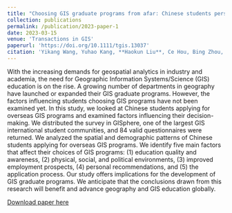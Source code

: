 ```yaml
---
title: "Choosing GIS graduate programs from afar: Chinese students perspectives"
collection: publications
permalink: /publication/2023-paper-1
date: 2023-03-15
venue: 'Transactions in GIS'
paperurl: 'https://doi.org/10.1111/tgis.13037'
citation: 'Yikang Wang, Yuhao Kang, **Haokun Liu**, Ce Hou, Bing Zhou, Shan Ye, Yuyan Liu, Jinmeng Rao, Zhenghao Pei, Xiang Ye, Song Gao (2023). &quot;Choosing GIS graduate programs from afar: Chinese students perspectives.&quot; <i>Transactions in GIS</i>. 27(2).'
---
```


With the increasing demands for geospatial analytics in industry and academia, the need for Geographic Information Systems/Science (GIS) education is on the rise. A growing number of departments in geography have launched or expanded their GIS graduate programs. However, the factors influencing students choosing GIS programs have not been examined yet. In this study, we looked at Chinese students applying for overseas GIS programs and examined factors influencing their decision-making. We distributed the survey in GISphere, one of the largest GIS international student communities, and 84 valid questionnaires were returned. We analyzed the spatial and demographic patterns of Chinese students applying for overseas GIS programs. We identify five main factors that affect their choices of GIS programs: (1) education quality and awareness, (2) physical, social, and political environments, (3) improved employment prospects, (4) personal recommendations, and (5) the application process. Our study offers implications for the development of GIS graduate programs. We anticipate that the conclusions drawn from this research will benefit and advance geography and GIS education globally.

[Download paper here](https://doi.org/10.1111/tgis.13037)


